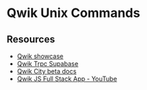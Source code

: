 # Qwik Unix Commands

## Resources

- [Qwik showcase](https://qwik.builder.io/showcase/)
- [Qwik Trpc Supabase](https://github.com/wmalarski/qwik-trpc-supabase)
- [Qwik City beta docs](https://server-fn-docs.qwik-docs.pages.dev/qwikcity/guides/static-site-generation/)
- [Qwik JS Full Stack App - YouTube](https://www.youtube.com/playlist?list=PLkswEDcfBXYcl1gW7L5zyCVF9LpGhlOqu)
